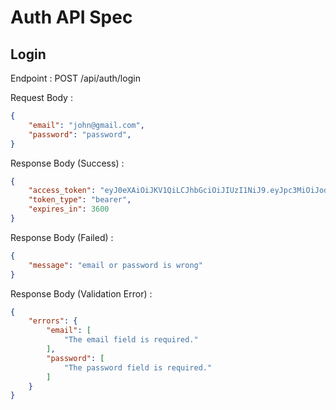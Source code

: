 # Auth API Spec

## Login

Endpoint : POST /api/auth/login

Request Body :

```json
{
    "email": "john@gmail.com",
    "password": "password",
}
```

Response Body (Success) :

```json
{
    "access_token": "eyJ0eXAiOiJKV1QiLCJhbGciOiJIUzI1NiJ9.eyJpc3MiOiJodHRwOi8vbG9jYWxob3N0OjgwMDAvYXBpL2F1dGgvbG9naW4iLCJpYXQiOjE3MzI2OTA1NzEsImV4cCI6MTczMjY5NDE3MSwibmJmIjoxNzMyNjkwNTcxLCJqdGkiOiJUdmZ3VldJbFNoeUgxaVBpIiwic3ViIjoiMSIsInBydiI6IjIzYmQ1Yzg5NDlmNjAwYWRiMzllNzAxYzQwMDg3MmRiN2E1OTc2ZjcifQ.SL8iAp4ZE--RAui59SpNiXULT8BmvWOYpBGJvq5XlSA",
    "token_type": "bearer",
    "expires_in": 3600
}
```

Response Body (Failed) :

```json
{
    "message": "email or password is wrong"
}
```

Response Body (Validation Error) :

```json
{
    "errors": {
        "email": [
            "The email field is required."
        ],
        "password": [
            "The password field is required."
        ]
    }
}
```
